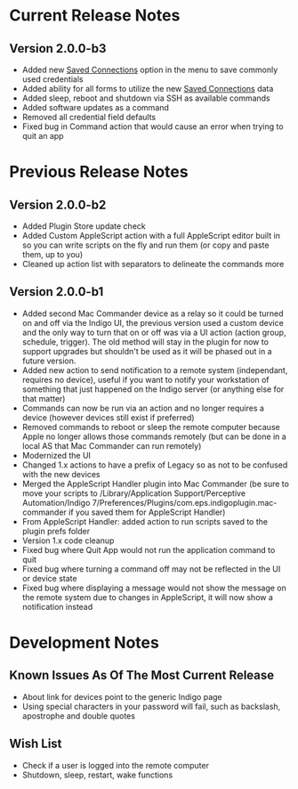 Current Release Notes
==========

Version 2.0.0-b3
---------------
* Added new [Saved Connections](https://github.com/Colorado4Wheeler/Mac-Commander/wiki/Saved-Connections) option in the menu to save commonly used credentials
* Added ability for all forms to utilize the new [Saved Connections](https://github.com/Colorado4Wheeler/Mac-Commander/wiki/Saved-Connections) data
* Added sleep, reboot and shutdown via SSH as available commands
* Added software updates as a command
* Removed all credential field defaults
* Fixed bug in Command action that would cause an error when trying to quit an app


Previous Release Notes
==========

Version 2.0.0-b2
---------------
* Added Plugin Store update check
* Added Custom AppleScript action with a full AppleScript editor built in so you can write scripts on the fly and run them (or copy and paste them, up to you)
* Cleaned up action list with separators to delineate the commands more


Version 2.0.0-b1
---------------
* Added second Mac Commander device as a relay so it could be turned on and off via the Indigo UI, the previous version used a custom device and the only way to turn that on or off was via a UI action (action group, schedule, trigger).  The old method will stay in the plugin for now to support upgrades but shouldn't be used as it will be phased out in a future version.
* Added new action to send notification to a remote system (independant, requires no device), useful if you want to notify your workstation of something that just happened on the Indigo server (or anything else for that matter)
* Commands can now be run via an action and no longer requires a device (however devices still exist if preferred)
* Removed commands to reboot or sleep the remote computer because Apple no longer allows those commands remotely (but can be done in a local AS that Mac Commander can run remotely)
* Modernized the UI
* Changed 1.x actions to have a prefix of Legacy so as not to be confused with the new devices
* Merged the AppleScript Handler plugin into Mac Commander (be sure to move your scripts to /Library/Application Support/Perceptive Automation/Indigo 7/Preferences/Plugins/com.eps.indigoplugin.mac-commander if you saved them for AppleScript Handler)
* From AppleScript Handler: added action to run scripts saved to the plugin prefs folder
* Version 1.x code cleanup
* Fixed bug where Quit App would not run the application command to quit
* Fixed bug where turning a command off may not be reflected in the UI or device state
* Fixed bug where displaying a message would not show the message on the remote system due to changes in AppleScript, it will now show a notification instead

Development Notes
==========

Known Issues As Of The Most Current Release
---------------

* About link for devices point to the generic Indigo page
* Using special characters in your password will fail, such as backslash, apostrophe and double quotes

Wish List
---------------

* Check if a user is logged into the remote computer
* Shutdown, sleep, restart, wake functions